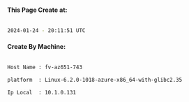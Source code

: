 
   
#### This Page Create at:

```bash

2024-01-24 - 20:11:51 UTC

```

#### Create By Machine:

```bash

Host Name : fv-az651-743

platform  : Linux-6.2.0-1018-azure-x86_64-with-glibc2.35

Ip Local  : 10.1.0.131

```

